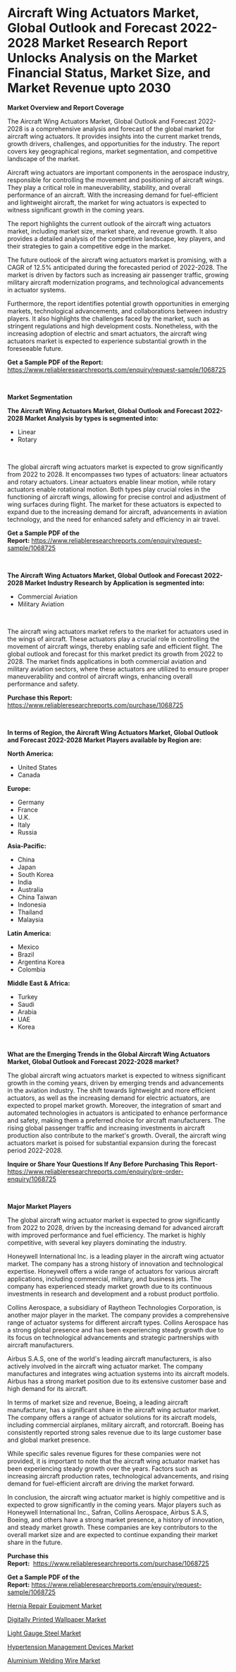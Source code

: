 <p><h1>Aircraft Wing Actuators Market, Global Outlook and Forecast 2022-2028 Market Research Report Unlocks Analysis on the Market Financial Status, Market Size, and Market Revenue upto 2030</h1></p><p><strong>Market Overview and Report Coverage</strong></p>
<p><p>The Aircraft Wing Actuators Market, Global Outlook and Forecast 2022-2028 is a comprehensive analysis and forecast of the global market for aircraft wing actuators. It provides insights into the current market trends, growth drivers, challenges, and opportunities for the industry. The report covers key geographical regions, market segmentation, and competitive landscape of the market.</p><p>Aircraft wing actuators are important components in the aerospace industry, responsible for controlling the movement and positioning of aircraft wings. They play a critical role in maneuverability, stability, and overall performance of an aircraft. With the increasing demand for fuel-efficient and lightweight aircraft, the market for wing actuators is expected to witness significant growth in the coming years.</p><p>The report highlights the current outlook of the aircraft wing actuators market, including market size, market share, and revenue growth. It also provides a detailed analysis of the competitive landscape, key players, and their strategies to gain a competitive edge in the market.</p><p>The future outlook of the aircraft wing actuators market is promising, with a CAGR of 12.5% anticipated during the forecasted period of 2022-2028. The market is driven by factors such as increasing air passenger traffic, growing military aircraft modernization programs, and technological advancements in actuator systems.</p><p>Furthermore, the report identifies potential growth opportunities in emerging markets, technological advancements, and collaborations between industry players. It also highlights the challenges faced by the market, such as stringent regulations and high development costs. Nonetheless, with the increasing adoption of electric and smart actuators, the aircraft wing actuators market is expected to experience substantial growth in the foreseeable future.</p></p>
<p><strong>Get a Sample PDF of the Report:</strong> <a href="https://www.reliableresearchreports.com/enquiry/request-sample/1068725">https://www.reliableresearchreports.com/enquiry/request-sample/1068725</a></p>
<p>&nbsp;</p>
<p><strong>Market Segmentation</strong></p>
<p><strong>The Aircraft Wing Actuators Market, Global Outlook and Forecast 2022-2028 Market Analysis by types is segmented into:</strong></p>
<p><ul><li>Linear</li><li>Rotary</li></ul></p>
<p>&nbsp;</p>
<p><p>The global aircraft wing actuators market is expected to grow significantly from 2022 to 2028. It encompasses two types of actuators: linear actuators and rotary actuators. Linear actuators enable linear motion, while rotary actuators enable rotational motion. Both types play crucial roles in the functioning of aircraft wings, allowing for precise control and adjustment of wing surfaces during flight. The market for these actuators is expected to expand due to the increasing demand for aircraft, advancements in aviation technology, and the need for enhanced safety and efficiency in air travel.</p></p>
<p><strong>Get a Sample PDF of the Report:</strong>&nbsp;<a href="https://www.reliableresearchreports.com/enquiry/request-sample/1068725">https://www.reliableresearchreports.com/enquiry/request-sample/1068725</a></p>
<p>&nbsp;</p>
<p><strong>The Aircraft Wing Actuators Market, Global Outlook and Forecast 2022-2028 Market Industry Research by Application is segmented into:</strong></p>
<p><ul><li>Commercial Aviation</li><li>Military Aviation</li></ul></p>
<p>&nbsp;</p>
<p><p>The aircraft wing actuators market refers to the market for actuators used in the wings of aircraft. These actuators play a crucial role in controlling the movement of aircraft wings, thereby enabling safe and efficient flight. The global outlook and forecast for this market predict its growth from 2022 to 2028. The market finds applications in both commercial aviation and military aviation sectors, where these actuators are utilized to ensure proper maneuverability and control of aircraft wings, enhancing overall performance and safety.</p></p>
<p><strong>Purchase this Report:</strong>&nbsp; <a href="https://www.reliableresearchreports.com/purchase/1068725">https://www.reliableresearchreports.com/purchase/1068725</a></p>
<p>&nbsp;</p>
<p><strong>In terms of Region, the Aircraft Wing Actuators Market, Global Outlook and Forecast 2022-2028 Market Players available by Region are:</strong></p>
<p>
    <p> <strong> North America: </strong>
        <ul>
            <li>United States</li>
            <li>Canada</li>
        </ul>
        </p> 
    <p> <strong> Europe: </strong>
        <ul>
            <li>Germany</li>
            <li>France</li>
            <li>U.K.</li>
            <li>Italy</li>
            <li>Russia</li>
        </ul>
        </p> 
    <p> <strong> Asia-Pacific: </strong>
        <ul>
            <li>China</li>
            <li>Japan</li>
            <li>South Korea</li>
            <li>India</li>
            <li>Australia</li>
            <li>China Taiwan</li>
            <li>Indonesia</li>
            <li>Thailand</li>
            <li>Malaysia</li>
        </ul>
        </p> 
    <p> <strong> Latin America: </strong>
        <ul>
            <li>Mexico</li>
            <li>Brazil</li>
            <li>Argentina Korea</li>
            <li>Colombia</li>
        </ul>
        </p> 
    <p> <strong> Middle East & Africa: </strong>
        <ul>
            <li>Turkey</li>
            <li>Saudi</li>
            <li>Arabia</li>
            <li>UAE</li>
            <li>Korea</li>
        </ul>
    </p>
    </p>
<p>&nbsp;</p>
<p><strong>What are the Emerging Trends in the Global Aircraft Wing Actuators Market, Global Outlook and Forecast 2022-2028 market?</strong></p>
<p><p>The global aircraft wing actuators market is expected to witness significant growth in the coming years, driven by emerging trends and advancements in the aviation industry. The shift towards lightweight and more efficient actuators, as well as the increasing demand for electric actuators, are expected to propel market growth. Moreover, the integration of smart and automated technologies in actuators is anticipated to enhance performance and safety, making them a preferred choice for aircraft manufacturers. The rising global passenger traffic and increasing investments in aircraft production also contribute to the market's growth. Overall, the aircraft wing actuators market is poised for substantial expansion during the forecast period 2022-2028.</p></p>
<p><strong>Inquire or Share Your Questions If Any Before Purchasing This Report</strong>- <a href="https://www.reliableresearchreports.com/enquiry/pre-order-enquiry/1068725">https://www.reliableresearchreports.com/enquiry/pre-order-enquiry/1068725</a></p>
<p>&nbsp;</p>
<p><strong>Major Market Players</strong></p>
<p><p>The global aircraft wing actuator market is expected to grow significantly from 2022 to 2028, driven by the increasing demand for advanced aircraft with improved performance and fuel efficiency. The market is highly competitive, with several key players dominating the industry.</p><p>Honeywell International Inc. is a leading player in the aircraft wing actuator market. The company has a strong history of innovation and technological expertise. Honeywell offers a wide range of actuators for various aircraft applications, including commercial, military, and business jets. The company has experienced steady market growth due to its continuous investments in research and development and a robust product portfolio.</p><p>Collins Aerospace, a subsidiary of Raytheon Technologies Corporation, is another major player in the market. The company provides a comprehensive range of actuator systems for different aircraft types. Collins Aerospace has a strong global presence and has been experiencing steady growth due to its focus on technological advancements and strategic partnerships with aircraft manufacturers.</p><p>Airbus S.A.S, one of the world's leading aircraft manufacturers, is also actively involved in the aircraft wing actuator market. The company manufactures and integrates wing actuation systems into its aircraft models. Airbus has a strong market position due to its extensive customer base and high demand for its aircraft.</p><p>In terms of market size and revenue, Boeing, a leading aircraft manufacturer, has a significant share in the aircraft wing actuator market. The company offers a range of actuator solutions for its aircraft models, including commercial airplanes, military aircraft, and rotorcraft. Boeing has consistently reported strong sales revenue due to its large customer base and global market presence.</p><p>While specific sales revenue figures for these companies were not provided, it is important to note that the aircraft wing actuator market has been experiencing steady growth over the years. Factors such as increasing aircraft production rates, technological advancements, and rising demand for fuel-efficient aircraft are driving the market forward.</p><p>In conclusion, the aircraft wing actuator market is highly competitive and is expected to grow significantly in the coming years. Major players such as Honeywell International Inc., Safran, Collins Aerospace, Airbus S.A.S, Boeing, and others have a strong market presence, a history of innovation, and steady market growth. These companies are key contributors to the overall market size and are expected to continue expanding their market share in the future.</p></p>
<p><strong>Purchase this Report:</strong>&nbsp;&nbsp;<a href="https://www.reliableresearchreports.com/purchase/1068725">https://www.reliableresearchreports.com/purchase/1068725</a></p>
<p></p>
<p><strong>Get a Sample PDF of the Report:</strong>&nbsp;<a href="https://www.reliableresearchreports.com/enquiry/request-sample/1068725">https://www.reliableresearchreports.com/enquiry/request-sample/1068725</a></p>
<p><p><a href="https://www.reportprime.com/hernia-repair-equipment-r8946">Hernia Repair Equipment Market</a></p><p><a href="https://www.linkedin.com/pulse/decoding-digitally-printed-wallpaper-market-deep-dive-btpkc/">Digitally Printed Wallpaper Market</a></p><p><a href="https://medium.com/@karinaokon2662/light-gauge-steel-market-size-growth-forecast-2023-2030-2f797bc4e38e">Light Gauge Steel Market</a></p><p><a href="https://www.reportprime.com/hypertension-management-devices-r8948">Hypertension Management Devices Market</a></p><p><a href="https://medium.com/@othaleffler644/aluminium-welding-wire-market-size-growth-forecast-2023-2030-2bf3296afc35">Aluminium Welding Wire Market</a></p></p>